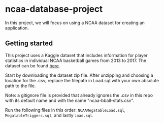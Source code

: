 # ncaa-database-project
In this project, we will focus on using a NCAA dataset for creating an application.

## Getting started
This project uses a Kaggle dataset that includes information for player statistics in individual NCAA basketball games from 2013 to 2017. The dataset can be found [here](https://www.kaggle.com/abhimalik96/ncaa-player/data).

Start by downloading the dataset zip file. After unzipping and choosing a location for the .csv, replace the filepath in Load.sql with your own absolute path to the file.

Note: a gitignore file is provided that already ignores the .csv in this repo with its default name and with the name "ncaa-bball-stats.csv".

Run the following files in this order: `NCAAMegatableLoad.sql`, `MegatableTriggers.sql`, and lastly `Load.sql`.